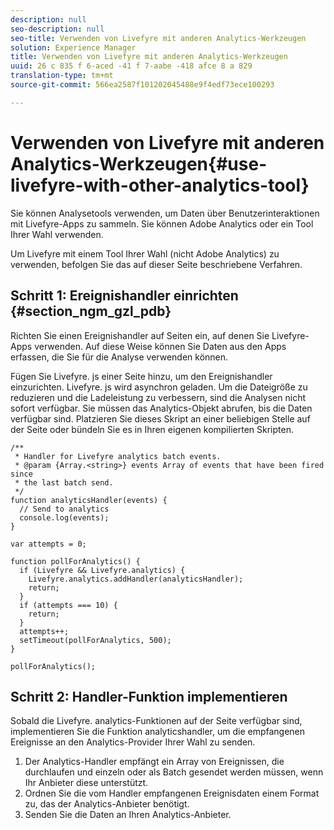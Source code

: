 ```yaml
---
description: null
seo-description: null
seo-title: Verwenden von Livefyre mit anderen Analytics-Werkzeugen
solution: Experience Manager
title: Verwenden von Livefyre mit anderen Analytics-Werkzeugen
uuid: 26 c 835 f 6-aced -41 f 7-aabe -418 afce 8 a 829
translation-type: tm+mt
source-git-commit: 566ea2587f101202045488e9f4edf73ece100293

---
```



# Verwenden von Livefyre mit anderen Analytics-Werkzeugen{#use-livefyre-with-other-analytics-tool}

Sie können Analysetools verwenden, um Daten über Benutzerinteraktionen mit Livefyre-Apps zu sammeln. Sie können Adobe Analytics oder ein Tool Ihrer Wahl verwenden.

Um Livefyre mit einem Tool Ihrer Wahl (nicht Adobe Analytics) zu verwenden, befolgen Sie das auf dieser Seite beschriebene Verfahren.

## Schritt 1: Ereignishandler einrichten {#section_ngm_gzl_pdb}

Richten Sie einen Ereignishandler auf Seiten ein, auf denen Sie Livefyre-Apps verwenden. Auf diese Weise können Sie Daten aus den Apps erfassen, die Sie für die Analyse verwenden können.

Fügen Sie Livefyre. js einer Seite hinzu, um den Ereignishandler einzurichten. Livefyre. js wird asynchron geladen. Um die Dateigröße zu reduzieren und die Ladeleistung zu verbessern, sind die Analysen nicht sofort verfügbar. Sie müssen das Analytics-Objekt abrufen, bis die Daten verfügbar sind. Platzieren Sie dieses Skript an einer beliebigen Stelle auf der Seite oder bündeln Sie es in Ihren eigenen kompilierten Skripten.

```
/** 
 * Handler for Livefyre analytics batch events. 
 * @param {Array.<string>} events Array of events that have been fired since 
 * the last batch send. 
 */ 
function analyticsHandler(events) { 
  // Send to analytics 
  console.log(events); 
} 
 
var attempts = 0; 
 
function pollForAnalytics() { 
  if (Livefyre && Livefyre.analytics) { 
    Livefyre.analytics.addHandler(analyticsHandler); 
    return; 
  } 
  if (attempts === 10) { 
    return; 
  } 
  attempts++; 
  setTimeout(pollForAnalytics, 500); 
} 
 
pollForAnalytics(); 
```

## Schritt 2: Handler-Funktion implementieren

Sobald die Livefyre. analytics-Funktionen auf der Seite verfügbar sind, implementieren Sie die Funktion analyticshandler, um die empfangenen Ereignisse an den Analytics-Provider Ihrer Wahl zu senden.

1. Der Analytics-Handler empfängt ein Array von Ereignissen, die durchlaufen und einzeln oder als Batch gesendet werden müssen, wenn Ihr Anbieter diese unterstützt.
1. Ordnen Sie die vom Handler empfangenen Ereignisdaten einem Format zu, das der Analytics-Anbieter benötigt.
1. Senden Sie die Daten an Ihren Analytics-Anbieter.

